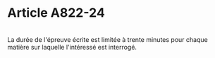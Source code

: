 # Article A822-24

<p><br/>La durée de l'épreuve écrite est limitée à trente minutes pour chaque matière sur laquelle l'intéressé est interrogé.</p>